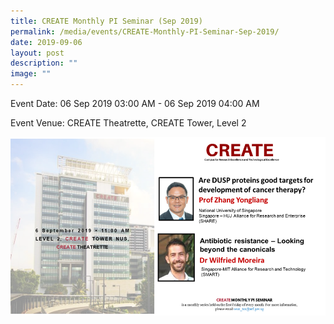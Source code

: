 ```yaml
---
title: CREATE Monthly PI Seminar (Sep 2019)
permalink: /media/events/CREATE-Monthly-PI-Seminar-Sep-2019/
date: 2019-09-06
layout: post
description: ""
image: ""
---
```

Event Date: 06 Sep 2019 03:00 AM - 06 Sep 2019 04:00 AM

Event Venue: CREATE Theatrette, CREATE Tower, Level 2

![](/images/Sept%202019.png)